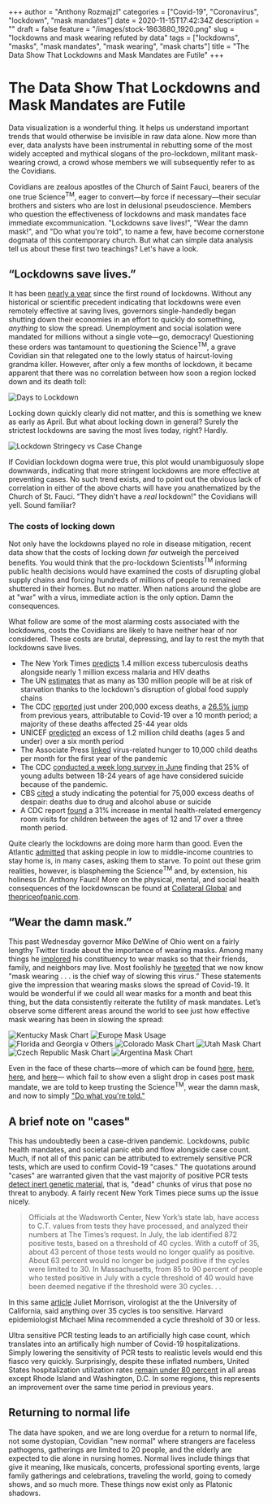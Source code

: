 +++
author = "Anthony Rozmajzl"
categories = ["Covid-19", "Coronavirus", "lockdown", "mask mandates"]
date = 2020-11-15T17:42:34Z
description = ""
draft = false
feature = "/images/stock-1863880_1920.png"
slug = "lockdowns and mask wearing refuted by data"
tags = ["lockdowns", "masks", "mask mandates", "mask wearing", "mask charts"]
title = "The Data Show That Lockdowns and Mask Mandates are Futile"
+++

# The Data Show That Lockdowns and Mask Mandates are Futile

Data visualization is a wonderful thing. It helps us understand important trends that would otherwise be invisible in raw data alone. Now more than ever, data analysts have been instrumental in rebutting some of the most widely accepted and mythical slogans of the pro-lockdown, militant mask-wearing crowd, a crowd whose members we will subsequently refer to as the Covidians. 

Covidians are zealous apostles of the Church of Saint Fauci, bearers of the one true Science<sup>TM</sup>, eager to convert&mdash;by force if necessary&mdash;their secular brothers and sisters who are lost in delusional pseudoscience. Members who question the effectiveness of lockdowns and mask mandates face immediate excommunication. "Lockdowns save lives!", "Wear the damn mask!", and "Do what you're told", to name a few, have become cornerstone dogmata of this contemporary church. But what can simple data analysis tell us about these first two teachings? Let's have a look.

## “Lockdowns save lives.”

It has been [nearly a year](https://www.bbc.com/news/world-52103747) since the first round of lockdowns. Without any historical or scientific precedent indicating that lockdowns were even remotely effective at saving lives, governors single-handedly began shutting down their economies in an effort to quickly do something, *anything* to slow the spread. Unemployment and social isolation were mandated for millions without a single vote&mdash;go, democracy! Questioning these orders was tantamount to questioning the Science<sup>TM</sup>, a grave Covidian sin that relegated one to the lowly status of haircut-loving grandma killer. However, after only a few months of lockdown, it became apparent that there was no correlation between how soon a region locked down and its death toll:

![Days to Lockdown](https://www.aier.org/wp-content/uploads/2020/05/ED-AZ636_Rodger_16U_20200426130615-1-1.jpg)

Locking down quickly clearly did not matter, and this is something we knew as early as April. But what about locking down in general? Surely the strictest lockdowns are saving the most lives today, right? Hardly.

![Lockdown Stringecy vs Case Change](/images/stringency-vs-change.png)

If Covidian lockdown dogma were true, this plot would unambiguosuly slope downwards, indicating that more stringent lockdowns are more effective at preventing cases. No such trend exists, and to point out the obvious lack of correlation in either of the above charts will have you anathematized by the Church of St. Fauci. "They didn't have a *real* lockdown!" the Covidians will yell. Sound familiar? 

### The costs of locking down

Not only have the lockdowns played no role in disease mitigation, recent data show that the costs of locking down *far* outweigh the perceived benefits. You would think that the pro-lockdown Scientists<sup>TM</sup> informing public health decisions would have examined the costs of disrupting global supply chains and forcing hundreds of millions of people to remained shuttered in their homes. But no matter. When nations around the globe are at "war" with a virus, immediate action is the only option. Damn the consequences. 

What follow are some of the most alarming costs associated with the lockdowns, costs the Covidians are likely to have neither hear of nor considered. These costs are brutal, depressing, and lay to rest the myth that lockdowns save lives.

- The New York Times [predicts](https://www.nytimes.com/2020/08/03/health/coronavirus-tuberculosis-aids-malaria.html) 1.4 million excess tuberculosis deaths alongside nearly 1 million excess malaria and HIV deaths
- The UN [estimates](https://www.washingtonpost.com/world/national-security/un-pandemic-could-push-tens-of-millions-into-chronic-hunger/2020/07/13/0733e34e-c51e-11ea-a825-8722004e4150_story.html) that as many as 130 million people will be at risk of starvation thanks to the lockdown's disruption of global food supply chains
- The CDC [reported](https://www.cdc.gov/mmwr/volumes/69/wr/mm6942e2.htm) just under 200,000 excess deaths, a [26.5% jump](https://www.dailywire.com/news/new-cdc-numbers-show-lockdowns-deadly-toll-on-young-people) from previous years, attributable to Covid-19 over a 10 month period; a majority of these deaths affected 25-44 year olds
- UNICEF [predicted](https://www.unicef.org/press-releases/covid-19-devastates-already-fragile-health-systems-over-6000-additional-children) an excess of 1.2 million child deaths (ages 5 and under) over a six month period
- The Associate Press [linked](https://apnews.com/article/lifestyle-ap-top-news-understanding-the-outbreak-hunger-international-news-5cbee9693c52728a3808f4e7b4965cbd) virus-related hunger to 10,000 child deaths per month for the first year of the pandemic
- The CDC [conducted a week long survey in June](https://www.forbes.com/sites/jackkelly/2020/08/18/the-pandemic-has-caused-an-increase-in-anxiety-stress-depression-and-suicides/?sh=23f44a175863) finding that 25% of young adults between 18-24 years of age have considered suicide because of the pandemic.
- CBS [cited](https://www.cbsnews.com/news/coronavirus-deaths-suicides-drugs-alcohol-pandemic-75000/) a study indicating the potential for 75,000 excess deaths of despair: deaths due to drug and alcohol abuse or suicide
- A CDC report [found](https://thehill.com/policy/healthcare/525797-cdc-pediatric-visits-to-emergency-rooms-for-mental-health-problems?amp&__twitter_impression=true) a 31% increase in mental health-related emergency room visits for children between the ages of 12 and 17 over a three month period.

Quite clearly the lockdowns are doing more harm than good. Even the Atlantic [admitted](https://www.theatlantic.com/international/archive/2020/08/coronavirus-pandemic-developing-world/614578/) that asking people in low to middle-income countries to stay home is, in many cases, asking them to starve. To point out these grim realities, however, is blaspheming the Science<sup>TM</sup> and, by extension, his holiness Dr. Anthony Fauci! More on the physical, mental, and social health consequences of the lockdownscan be found at [Collateral Global](https://collateralglobal.org) and [thepriceofpanic.com](http://thepriceofpanic.com).

## “Wear the damn mask.”

This past Wednesday governor Mike DeWine of Ohio went on a fairly lengthy Twitter tirade about the importance of wearing masks. Among many things he [implored](https://twitter.com/GovMikeDeWine/status/1326659271573069829?s=20) his constituency to wear masks so that their friends, family, and neighbors may live. Most foolishly he [tweeted](https://twitter.com/GovMikeDeWine/status/1326657870667128841?s=20) that we now know "mask wearing . . . is the chief way of slowing this virus.” These statements give the impression that wearing masks slows the spread of Covid-19. It would be wonderful if we could all wear masks for a month and beat this thing, but the data consistently reiterate the futility of mask mandates. Let’s observe some different areas around the world to see just how effective mask wearing has been in slowing the spread:

![Kentucky Mask Chart](https://rationalground.com/wp-content/uploads/2020/10/10-9-Kentucky-Cases-2048x1476.png)
![Europe Mask Usage](/images/Europe-Mask-Usage.png)
![Florida and Georgia v Others](https://pbs.twimg.com/media/Emz1SqjUYAAC9tZ?format=jpg&name=large)
![Colorado Mask Chart](/images/colorado-mask-chart.png)
![Utah Mask Chart](/images/utah-mask-chart.png)
![Czech Republic Mask Chart](https://rationalground.com/wp-content/uploads/2020/10/10-17-Czech-vs-Sweden-2048x1384.png)
![Argentina Mask Chart](https://rationalground.com/wp-content/uploads/2020/10/10-14-Argentina-Cases-2048x1503.png)

Even in the face of these charts&mdash;more of which can be found [here](https://rationalground.com/mask-charts/), [here](https://rationalground.com/more-mask-charts/), [here](https://pjmedia.com/news-and-politics/matt-margolis/2020/10/06/do-masks-really-work-heres-what-the-charts-tell-us-n1009481), and [here](https://twitter.com/ianmSC/media)&mdash; which fail to show even a slight drop in cases post mask mandate, we are told to keep trusting the Science<sup>TM</sup>, wear the damn mask, and now to simply ["Do what you're told."](https://twitter.com/deaceproducer/status/1327256913248198661?s=21)

## A brief note on "cases"

This has undoubtedly been a case-driven pandemic. Lockdowns, public health mandates, and societal panic ebb and flow alongside case count. Much, if not all of this panic can be attributed to extremely sensitive PCR tests, which are used to confirm Covid-19 "cases." The quotations around "cases" are warranted given that the vast majority of positive PCR tests [detect inert genetic material](https://redstate.com/michael_thau/2020/09/03/ny-times-up-to-90-whove-tested-covid-positive-wrongly-diagnosed-truth-a-whole-lot-worse-pt-2-n253328), that is, "dead" chunks of virus that pose no threat to anybody. A fairly recent New York Times piece sums up the issue nicely.

>Officials at the Wadsworth Center, New York’s state lab, have access to C.T. values from tests they have processed, and analyzed their numbers at The Times’s request. In July, the lab identified 872 positive tests, based on a threshold of 40 cycles. With a cutoff of 35, about 43 percent of those tests would no longer qualify as positive. About 63 percent would no longer be judged positive if the cycles were limited to 30. In Massachusetts, from 85 to 90 percent of people who tested positive in July with a cycle threshold of 40 would have been deemed negative if the threshold were 30 cycles. . .

In this same [article](https://www.nytimes.com/2020/08/29/health/coronavirus-testing.html) Juliet Morrison, virologist at the the University of California, said anything over 35 cycles is too sensitive. Harvard epidemiologist Michael Mina recommended a cycle threshold of 30 or less.

Ultra sensitive PCR testing leads to an artificially high case count, which translates into an artifically high number of Covid-19 hospitalizations. Simply lowering the sensitivity of PCR tests to realistic levels would end this fiasco very quickly. Surprisingly, despite these inflated numbers, United States hospitalization utilization rates [remain under 80 percent](https://twitter.com/SWAtlasHoover/status/1327828349641773058?s=20) in all areas except Rhode Island and Washington, D.C. In some regions, this represents an improvement over the same time period in previous years. 

## Returning to normal life

The data have spoken, and we are long overdue for a return to normal life, not some dystopian, Covidian "new normal" where strangers are faceless pathogens, gatherings are limited to 20 people, and the elderly are expected to die alone in nursing homes. Normal lives include things that give it meaning, like musicals, concerts, professional sporting events, large family gatherings and celebrations, traveling the world, going to comedy shows, and so much more. These things now exist only as Platonic shadows.
